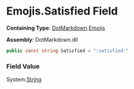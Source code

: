# Emojis\.Satisfied Field

**Containing Type**: [DotMarkdown](../../README.md)\.[Emojis](../README.md)

**Assembly**: DotMarkdown\.dll

```csharp
public const string Satisfied = ":satisfied:"
```

### Field Value

System\.[String](https://docs.microsoft.com/en-us/dotnet/api/system.string)